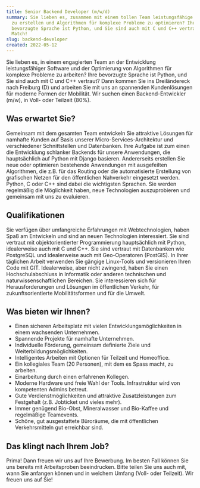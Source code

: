 ```yaml
---
title: Senior Backend Developer (m/w/d)
summary: Sie lieben es, zusammen mit einem tollen Team leistungsfähige Software
  zu erstellen und Algorithmen für komplexe Probleme zu optimieren? Ihre
  bevorzugte Sprache ist Python, und Sie sind auch mit C und C++ vertraut?
  Match!
slug: backend-developer
created: 2022-05-12
---
```

Sie lieben es, in einem engagierten Team an der Entwicklung leistungsfähiger Software und der Optimierung von Algorithmen für komplexe Probleme zu arbeiten? Ihre bevorzugte Sprache ist Python, und Sie sind auch mit C und C++ vertraut? Dann kommen Sie ins Dreiländereck nach Freiburg (D) und arbeiten Sie mit uns an spannenden Kundenlösungen für moderne Formen der Mobilität. Wir suchen einen Backend-Entwickler (m/w), in Voll- oder Teilzeit (80%).

## Was erwartet Sie?

Gemeinsam mit dem gesamten Team entwickeln Sie attraktive Lösungen für namhafte Kunden auf Basis unserer Micro-Services-Architektur und verschiedener Schnittstellen und Datenbanken. Ihre Aufgabe ist zum einen die Entwicklung schlanker Backends für unsere Anwendungen, die hauptsächlich auf Python mit Django basieren. Andererseits erstellen Sie neue oder optimieren bestehende Anwendungen mit ausgefeilten Algorithmen, die z.B. für das Routing oder die automatisierte Erstellung von grafischen Netzen für den öffentlichen Nahverkehr eingesetzt werden. Python, C oder C++ sind dabei die wichtigsten Sprachen. Sie werden regelmäßig die Möglichkeit haben, neue Technologien auszuprobieren und gemeinsam mit uns zu evaluieren. 

## Qualifikationen

Sie verfügen über umfangreiche Erfahrungen mit Webtechnologien, haben Spaß am Entwickeln und sind an neuen Technologien interessiert. Sie sind vertraut mit objektorientierter Programmierung hauptsächlich mit Python, idealerweise auch mit C und C++. Sie sind vertraut mit Datenbanken wie PostgreSQL und idealerweise auch mit Geo-Operatoren (PostGIS). In Ihrer täglichen Arbeit verwenden Sie gängige Linux-Tools und versionieren Ihren Code mit GIT. Idealerweise, aber nicht zwingend, haben Sie einen Hochschulabschluss in Informatik oder anderen technischen und naturwissenschaftlichen Bereichen. Sie interessieren sich für Herausforderungen und Lösungen im öffentlichen Verkehr, für zukunftsorientierte Mobilitätsformen und für die Umwelt.

## Was bieten wir Ihnen?

* Einen sicheren Arbeitsplatz mit vielen Entwicklungsmöglichkeiten in einem wachsenden Unternehmen.
* Spannende Projekte für namhafte Unternehmen.
* Individuelle Förderung, gemeinsam definierte Ziele und Weiterbildungsmöglichkeiten.
* Intelligentes Arbeiten mit Optionen für Teilzeit und Homeoffice. 
* Ein kollegiales Team (20 Personen), mit dem es Spass macht, zu arbeiten.
* Einarbeitung durch einen erfahrenen Kollegen.
* Moderne Hardware und freie Wahl der Tools. Infrastruktur wird von kompetenten Admins betreut. 
* Gute Verdienstmöglichkeiten und attraktive Zusatzleistungen zum Festgehalt (z.B. Jobticket und vieles mehr). 
* Immer genügend Bio-Obst, Mineralwasser und Bio-Kaffee und regelmäßige Teamevents.
* Schöne, gut ausgestattete Büroräume, die mit öffentlichen Verkehrsmitteln gut erreichbar sind. 

## Das klingt nach Ihrem Job?

Prima! Dann freuen wir uns auf Ihre Bewerbung. Im besten Fall können Sie uns bereits mit Arbeitsproben beeindrucken. Bitte teilen Sie uns auch mit, wann Sie anfangen können und in welchem Umfang (Voll- oder Teilzeit). Wir freuen uns auf Sie!